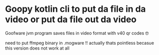 # Goopy kotlin cli to put da file in da video or put da file out da video
Goofware jvm program saves files in video format with v40 qr codes 🤓

need to put ffmpeg binary in .mogware !!
actually thats pointless becasue this version does not work at all 
